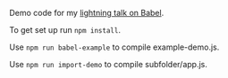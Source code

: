 Demo code for my [lightning talk on Babel](http://slides.com/mattzeunert/javascript-compilation-with-babel-js-monthly-july-2016#/).

To get set up run `npm install`.

Use `npm run babel-example` to compile example-demo.js.

Use `npm run import-demo` to compile subfolder/app.js.
